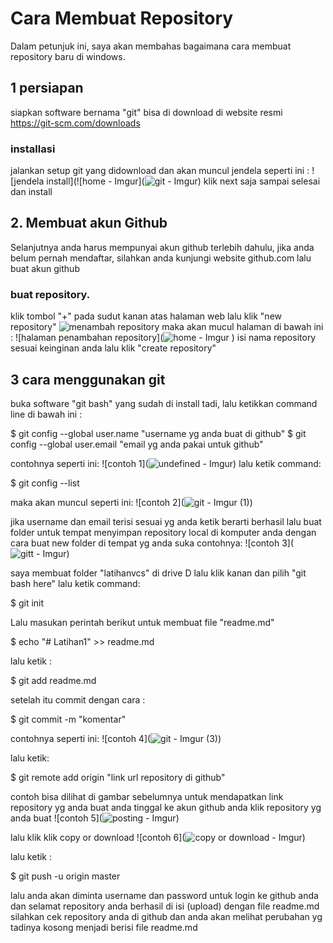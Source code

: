 # Cara Membuat Repository
<p>Dalam petunjuk ini, saya akan membahas bagaimana cara membuat repository baru di windows.</p>

## 1 persiapan
siapkan software bernama "git" bisa di download di website resmi https://git-scm.com/downloads

### installasi
jalankan setup git yang didownload dan akan muncul jendela seperti ini :
![jendela install](![home - Imgur](![git - Imgur](https://github.com/user-attachments/assets/cd8788bc-d93c-4aa8-bbdc-b45a4f77931e))
klik next saja sampai selesai dan install

## 2. Membuat akun Github
<p>Selanjutnya anda harus mempunyai akun github terlebih dahulu, jika anda belum pernah mendaftar, silahkan anda kunjungi website github.com lalu buat akun github</p>

### buat repository.
klik tombol "+" pada sudut kanan atas halaman web lalu klik "new repository"
![menambah repository](https://i.imgur.com/MqIEA8T.png)
maka akan mucul halaman di bawah ini :
![halaman penambahan repository](![home - Imgur](https://github.com/user-attachments/assets/f1e764ae-925c-4982-9b85-29a78282aebe)
)
isi nama repository sesuai keinginan anda lalu klik "create repository"

## 3 cara menggunakan git
buka software "git bash" yang sudah di install tadi, lalu ketikkan command line di bawah ini :

$ git config --global user.name "username yg anda buat di github"
$ git config --global user.email "email yg anda pakai untuk github"

contohnya seperti ini:
![contoh 1](![undefined - Imgur](https://github.com/user-attachments/assets/253c8ba6-1bf6-40b6-9585-728c5b10b280))
lalu ketik command:

$ git config --list

maka akan muncul seperti ini:
![contoh 2](![git - Imgur (1)](https://github.com/user-attachments/assets/387411e9-e20a-4f71-ac8c-6fb6b25cf133))


jika username dan email terisi sesuai yg anda ketik berarti berhasil
lalu buat folder untuk tempat menyimpan repository local di komputer anda dengan cara buat new folder di tempat yg anda suka contohnya:
![contoh 3](![gitt - Imgur](https://github.com/user-attachments/assets/f0958cc4-f3ce-46d0-9c25-1bd673c54ee8))

saya membuat folder "latihanvcs" di drive D
lalu klik kanan dan pilih "git bash here"
lalu ketik command:

$ git init

Lalu masukan perintah berikut untuk membuat file "readme.md"

$ echo "# Latihan1" >> readme.md

lalu ketik :

$ git add readme.md

setelah itu commit dengan cara :

$ git commit -m "komentar"

contohnya seperti ini:
![contoh 4](![git - Imgur (3)](https://github.com/user-attachments/assets/5e0ac3bb-5ad1-45cb-b70e-3bff8e8b2b67))

lalu ketik:

$ git remote add origin "link url repository di github"

contoh bisa dilihat di gambar sebelumnya
untuk mendapatkan link repository yg anda buat anda tinggal ke akun github anda
klik repository yg anda buat
![contoh 5](![posting - Imgur](https://github.com/user-attachments/assets/b644f4b0-4ca7-4434-8541-78957319fbd7))


lalu klik klik copy or download
![contoh 6](![copy or download - Imgur](https://github.com/user-attachments/assets/def8c62e-fa57-42ce-ba7c-3ec6087a0db3))


lalu ketik :

$ git push -u origin master

lalu anda akan diminta username dan password untuk login ke github anda dan selamat repository anda berhasil di isi (upload) dengan file readme.md silahkan cek repository anda di github dan anda akan melihat perubahan yg tadinya kosong menjadi berisi file readme.md 

